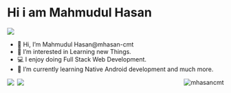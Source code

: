 <h1>Hi i am Mahmudul Hasan</h1> <img src="https://c.tenor.com/-B81ztWwYAYAAAAj/covid-hi.gif"/>

- 👋 Hi, I’m Mahmudul Hasan@mhasan-cmt
- 👀 I’m interested in Learning new Things.
- 💻 I enjoy doing Full Stack Web Development.
- 🌱 I’m currently learning Native Android development and much more.

<img align='right' src="https://komarev.com/ghpvc/?username=mhasan-cmt" alt="mhasancmt" />
<p>
<img src="https://github-readme-stats.vercel.app/api?username=mhasan-cmt&show_icons=true&theme=cobalt"/>
<img style="margin-left:.2rem;" src="https://github-readme-stats.vercel.app/api/top-langs/?username=mhasan-cmt&theme=cobalt&layout=compact"/>
</p>
